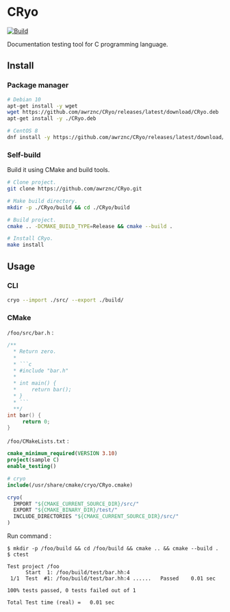 CRyo
===

[![Build](https://github.com/awrznc/CRyo/actions/workflows/build.yml/badge.svg)](https://github.com/awrznc/CRyo/actions/workflows/build.yml)

Documentation testing tool for C programming language.

## Install

### Package manager

```bash
# Debian 10
apt-get install -y wget
wget https://github.com/awrznc/CRyo/releases/latest/download/CRyo.deb
apt-get install -y ./CRyo.deb

# CentOS 8
dnf install -y https://github.com/awrznc/CRyo/releases/latest/download/CRyo.rpm
```


### Self-build

Build it using CMake and build tools.

```bash
# Clone project.
git clone https://github.com/awrznc/CRyo.git

# Make build directory.
mkdir -p ./CRyo/build && cd ./CRyo/build

# Build project.
cmake .. -DCMAKE_BUILD_TYPE=Release && cmake --build .

# Install CRyo.
make install
```


## Usage

### CLI

```bash
cryo --import ./src/ --export ./build/
```


### CMake

`/foo/src/bar.h` :

~~~c
/**
  * Return zero.
  *
  * ```c
  * #include "bar.h"
  *
  * int main() {
  *     return bar();
  * }
  * ```
  **/
int bar() {
     return 0;
}
~~~

`/foo/CMakeLists.txt` :

```cmake
cmake_minimum_required(VERSION 3.10)
project(sample C)
enable_testing()

# cryo
include(/usr/share/cmake/cryo/CRyo.cmake)

cryo(
  IMPORT "${CMAKE_CURRENT_SOURCE_DIR}/src/"
  EXPORT "${CMAKE_BINARY_DIR}/test/"
  INCLUDE_DIRECTORIES "${CMAKE_CURRENT_SOURCE_DIR}/src/"
)
```

Run command :

```
$ mkdir -p /foo/build && cd /foo/build && cmake .. && cmake --build .
$ ctest

Test project /foo
      Start  1: /foo/build/test/bar.hh:4
 1/1  Test  #1: /foo/build/test/bar.hh:4 ......   Passed    0.01 sec

100% tests passed, 0 tests failed out of 1

Total Test time (real) =   0.01 sec
```
